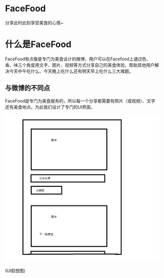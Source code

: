 # FaceFood

分享此时此刻享受美食的心情~

# 什么是FaceFood

FaceFood有点像是专门为美食设计的微博，用户可以在Facefood上通过色、香、味三个角度用文字、图片、视频等方式分享自己的美食体验，帮助其他用户解决今天中午吃什么、今天晚上吃什么还有明天早上吃什么三大难题。

## 与微博的不同点
FaceFood是专门为美食服务的，所以每一个分享都需要有照片（或视频）、文字还有美食地点。为此我们设计了专门的UI界面。

![image](https://github.com/android-app-development-course/2018_21_FaceFood/blob/master/Document/UI%E5%81%87%E6%83%B3%E5%9B%BE.png)

(UI假想图)
